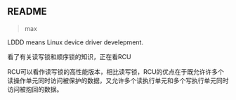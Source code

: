 ## README

>max

LDDD means Linux device driver develepment.

看了有关读写锁和顺序锁的知识，正在看RCU

RCU可以看作读写锁的高性能版本，相比读写锁，RCU的优点在于既允许许多个读操作单元同时访问被保护的数据，又允许多个读执行单元和多个写执行单元同时访问被抱回的数据。
